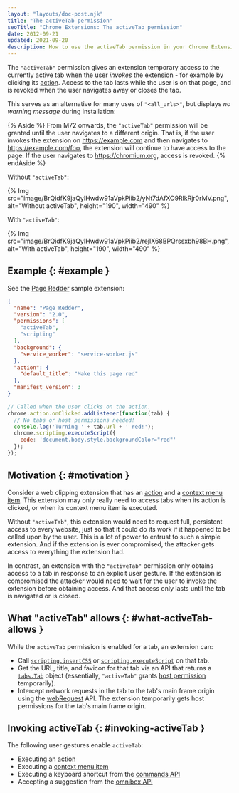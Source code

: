 ```yaml
---
layout: "layouts/doc-post.njk"
title: "The activeTab permission"
seoTitle: "Chrome Extensions: The activeTab permission"
date: 2012-09-21
updated: 2021-09-20
description: How to use the activeTab permission in your Chrome Extension.
---
```


The `"activeTab"` permission gives an extension temporary access to the currently active tab when the
user _invokes_ the extension - for example by clicking its [action][api-action]. Access to the tab
lasts while the user is on that page, and is revoked when the user navigates away or closes the tab.

This serves as an alternative for many uses of `"<all_urls>"`, but displays _no warning message_
during installation:

{% Aside %}
From M72 onwards, the `"activeTab"` permission will be granted until the user navigates to a
different origin. That is, if the user invokes the extension on https://example.com and then
navigates to https://example.com/foo, the extension will continue to have access to the page. If the
user navigates to https://chromium.org, access is revoked.
{% endAside %}

Without `"activeTab"`:

{% Img src="image/BrQidfK9jaQyIHwdw91aVpkPiib2/yNt7dAfXO9RlkRjr0rMV.png",
       alt="Without activeTab", height="190", width="490" %}

With `"activeTab"`:

{% Img src="image/BrQidfK9jaQyIHwdw91aVpkPiib2/rejIX68BPQrssxbh98BH.png",
       alt="With activeTab", height="190", width="490" %}

## Example {: #example }

See the [Page Redder][gh-page-redder] sample extension:

```json
{
  "name": "Page Redder",
  "version": "2.0",
  "permissions": [
    "activeTab",
    "scripting"
  ],
  "background": {
    "service_worker": "service-worker.js"
  },
  "action": {
    "default_title": "Make this page red"
  },
  "manifest_version": 3
}
```

```js
// Called when the user clicks on the action.
chrome.action.onClicked.addListener(function(tab) {
  // No tabs or host permissions needed!
  console.log('Turning ' + tab.url + ' red!');
  chrome.scripting.executeScript({
    code: 'document.body.style.backgroundColor="red"'
  });
});
```

## Motivation {: #motivation }

Consider a web clipping extension that has an [action][api-action] and a [context menu item][api-context-menu]. This
extension may only really need to access tabs when its action is clicked, or when its
context menu item is executed.

Without `"activeTab"`, this extension would need to request full, persistent access to every website,
just so that it could do its work if it happened to be called upon by the user. This is a lot of
power to entrust to such a simple extension. And if the extension is ever compromised, the attacker
gets access to everything the extension had.

In contrast, an extension with the `"activeTab"` permission only obtains access to a tab in response
to an explicit user gesture. If the extension is compromised the attacker would need to wait for the
user to invoke the extension before obtaining access. And that access only lasts until the tab is
navigated or is closed.

## What "activeTab" allows {: #what-activeTab-allows }

While the `activeTab` permission is enabled for a tab, an extension can:

- Call [`scripting.insertCSS`][insert-css-method] or [`scripting.executeScript`][execute-script-method] on that tab.
- Get the URL, title, and favicon for that tab via an API that returns a [`tabs.Tab`][tabs-tab] object
  (essentially, `"activeTab"` grants [host permission][match-pattern] temporarily).
- Intercept network requests in the tab to the tab's main frame origin using the [webRequest][api-webrequest]
  API. The extension temporarily gets host permissions for the tab's main frame origin.

## Invoking activeTab {: #invoking-activeTab }

The following user gestures enable `activeTab`:

- Executing an [action][api-action]
- Executing a [context menu item][api-context-menu]
- Executing a keyboard shortcut from the [commands API][api-commands]
- Accepting a suggestion from the [omnibox API][api-omnibox]

[api-action]: /docs/extensions/reference/action
[api-commands]: /docs/extensions/reference/commands
[api-context-menu]: /docs/extensions/reference/contextMenus
[api-omnibox]: /docs/extensions/reference/omnibox
[api-webrequest]: /docs/extensions/reference/webRequest
[execute-script-method]: /docs/extensions/reference/scripting#method-executeScript
[gh-page-redder]: https://github.com/GoogleChrome/chrome-extensions-samples/tree/main/functional-samples/sample.page-redder
[insert-css-method]: /docs/extensions/reference/scripting#method-insertCSS
[match-pattern]: /docs/extensions/mv3/match_patterns/
[tabs-tab]: /docs/extensions/reference/tabs#type-Tab